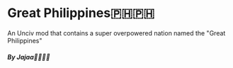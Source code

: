 # Great Philippines🇵🇭🇵🇭

An Unciv mod that contains a super overpowered nation named the "Great Philippines"

##### By Jajaa🤌🏻🤌🏻
